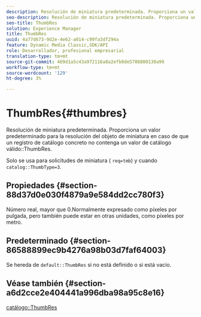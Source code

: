 ```yaml
---
description: Resolución de miniatura predeterminada. Proporciona un valor predeterminado para la resolución del objeto de miniatura en caso de que un registro de catálogo concreto no contenga un valor de catálogo ThumbRes válido.
seo-description: Resolución de miniatura predeterminada. Proporciona un valor predeterminado para la resolución del objeto de miniatura en caso de que un registro de catálogo concreto no contenga un valor de catálogo ThumbRes válido.
seo-title: ThumbRes
solution: Experience Manager
title: ThumbRes
uuid: 4a77d673-9d2e-4e62-a014-c99fa3df294a
feature: Dynamic Media Classic,SDK/API
role: Desarrollador, profesional empresarial
translation-type: tm+mt
source-git-commit: 469d1a5c43a972116a8a2efb0de5708800130a99
workflow-type: tm+mt
source-wordcount: '129'
ht-degree: 3%

---
```



# ThumbRes{#thumbres}

Resolución de miniatura predeterminada. Proporciona un valor predeterminado para la resolución del objeto de miniatura en caso de que un registro de catálogo concreto no contenga un valor de catálogo válido::ThumbRes.

Solo se usa para solicitudes de miniatura ( `req=tmb`) y cuando `catalog::ThumbType=3`.

## Propiedades {#section-88d37d0e030f4879a9e584dd2cc780f3}

Número real, mayor que 0.Normalmente expresado como píxeles por pulgada, pero también puede estar en otras unidades, como píxeles por metro.

## Predeterminado {#section-86588899ec9b4276a98b03d7faf64003}

Se hereda de `default::ThumbRes` si no está definido o si está vacío.

## Véase también {#section-a6d2cce2e404441a996dba98a95c8e16}

[catálogo::ThumbRes](../../../../../is-api/image-catalog/image-serving-api-ref/c-image-catalog-reference/c-image-svg-data-reference/c-image-data-reference/r-thumbres-cat.md#reference-eedb9991397347c3bed5bd0a785c4c69)

